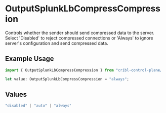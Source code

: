 # OutputSplunkLbCompressCompression

Controls whether the sender should send compressed data to the server. Select 'Disabled' to reject compressed connections or 'Always' to ignore server's configuration and send compressed data.

## Example Usage

```typescript
import { OutputSplunkLbCompressCompression } from "cribl-control-plane/models";

let value: OutputSplunkLbCompressCompression = "always";
```

## Values

```typescript
"disabled" | "auto" | "always"
```